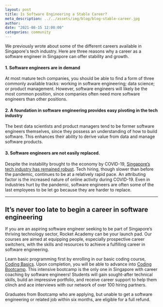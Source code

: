 ```yaml
---
layout: post
title: Is Software Engineering a Stable Career?
meta_description: ../../assets/img/blog/blog-stable-career.jpg
author:
date: "2021-08-15 12:00:00"
categories: community
---
```


We previously wrote about some of the different careers available in Singapore's tech industry. Here are three reasons why a career as a software engineer in Singapore can offer stability and growth.

#### 1. Software engineers are in demand

At most mature tech companies, you should be able to find a form of three commonly available tracks: working in software engineering; data science; or product management. However, software engineers will likely be the most common position, since companies often need more software engineers than other positions.

#### 2. A foundation in software engineering provides easy pivoting in the tech industry

The best data scientists and product managers tend to be former software engineers themselves, since they possess an understanding of how to build software. This enhances their ability to derive value from data and manage software products.

#### 3. Software engineers are not easily replaced.

Despite the instability brought to the economy by COVID-19, [Singapore’s tech industry has remained robust](https://www.imda.gov.sg/infocomm-media-landscape/research-and-statistics/survey-reports). Tech hiring, though slower than before the pandemic, continues to be at a relatively rapid pace. An attributing factor is the increased nature of online activity during COVID-19. Even in industries hurt by the pandemic, software engineers are often some of the last employees to be let go because they are harder to replace.

---

## It’s never too late to begin a career in software engineering

If you are an aspiring software engineer seeking to be part of Singapore’s thriving technology sector, Rocket Academy can be your launch pad. Our courses are aimed at equipping people, especially prospective career switchers, with the skills and resources to achieve a fulfilling career in software engineering.

Learn basic programming first by enrolling in our basic coding course, [Coding Basics](https://www.rocketacademy.co/courses/basics). Upon completion, you will be able to advance into [Coding Bootcamp](https://www.rocketacademy.co/courses/bootcamp). This intensive bootcamp is the only one in Singapore with career coaching by software engineers! Students will gain sought-after technical skills, build an impressive portfolio, and receive career support to help them clinch and ace interviews with our network of over 100 hiring partners.

Graduates from Bootcamp who are applying, but unable to get a software engineering or related job within six months, are eligible for a full refund.
